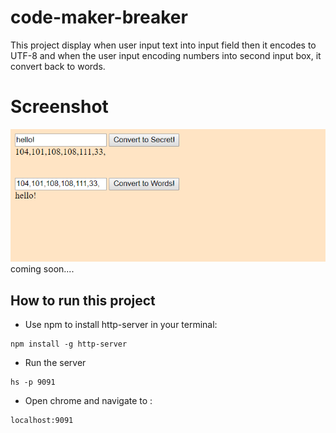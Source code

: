 # code-maker-breaker
This project display when user input text into input field then it encodes to UTF-8 and when the user input encoding numbers into second input box, it convert back to words. 

# Screenshot
![main screen shot](./screenshots/Code-maker-breaker.png) coming soon....

## How to run this project
* Use npm to install http-server in your terminal:
```
npm install -g http-server
```
* Run the server
```
hs -p 9091
```
* Open chrome and navigate to :
```
localhost:9091
```
